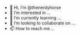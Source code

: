 - 👋 Hi, I’m @thenerdyhorse
- 👀 I’m interested in ...
- 🌱 I’m currently learning ...
- 💞️ I’m looking to collaborate on ...
- 📫 How to reach me ...

<!---
thenerdyhorse/thenerdyhorse is a ✨ special ✨ repository because its `README.md` (this file) appears on your GitHub profile.
You can click the Preview link to take a look at your changes.
--->
